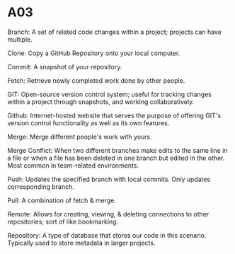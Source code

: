 # A03
Branch: A set of related code changes within a project; projects can have multiple.

Clone: Copy a GitHub Repository onto your local computer.

Commit: A snapshot of your repository.

Fetch: Retrieve newly completed work done by other people.

GIT: Open-source version control system; useful for tracking changes within a project through snapshots, and working collaboratively.

Github: Internet-hosted website that serves the purpose of offering GIT's version control functionality as well as its own features.

Merge: Merge different people's work with yours.

Merge Conflict: When two different branches make edits to the same line in a file or when a file has been deleted in one branch but edited in the other. Most common in team-related environments.

Push: Updates the specified branch with local commits. Only updates corresponding branch.

Pull: A combination of fetch & merge.

Remote: Allows for creating, viewing, & deleting connections to other repositories; sort of like bookmarking.

Repository: A type of database that stores our code in this scenario. Typically used to store metadata in larger projects.
